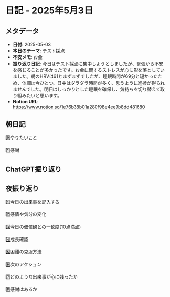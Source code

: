 # 日記 - 2025年5月3日

## メタデータ
- **日付**: 2025-05-03
- **本日のテーマ**: テスト採点
- **不安メモ**: お金
- **振り返り日記**: 今日はテスト採点に集中しようとしましたが、緊張から不安を感じることが多かったです。お金に関するストレスが心に影を落としていました。朝のHRVは61とまずまずでしたが、睡眠時間が69分と短かったため、体調は今ひとつ。日中はダラダラ時間が多く、思うように進捗が得られませんでした。明日はしっかりとした睡眠を確保し、気持ちを切り替えて取り組みたいと思います。
- **Notion URL**: https://www.notion.so/1e76b38b01a280f98e4ee9b8dd481680

## 朝日記
0️⃣やりたいこと

1️⃣感謝

## ChatGPT振り返り


## 夜振り返り
1️⃣今日の出来事を記入する

2️⃣感情や気分の変化

3️⃣今日の価値観との一致度(10点満点)

4️⃣成長確認

5️⃣困難の克服方法

6️⃣次のアクション

7️⃣どのような出来事が心に残ったか

8️⃣感謝はあるか